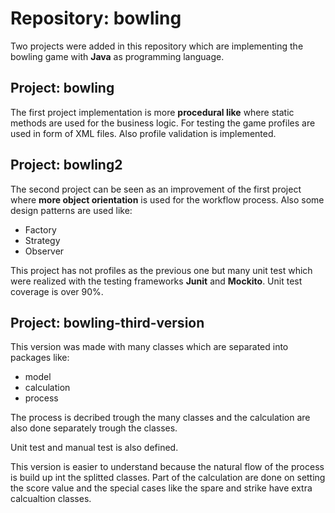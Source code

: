 # Repository: bowling

Two projects were added in this repository which are implementing the bowling game with **Java** as programming language.

## Project: bowling

The first project implementation is more **procedural like** where static methods are used for the business logic.
For testing the game profiles are used in form of XML files. Also profile validation is implemented.

## Project: bowling2

The second project can be seen as an improvement of the first project where **more object orientation** is used for the workflow process.
Also some design patterns are used like:
* Factory
* Strategy
* Observer

This project has not profiles as the previous one but many unit test which were realized with the testing frameworks **Junit** and **Mockito**.
Unit test coverage is over 90%.

## Project: bowling-third-version

This version was made with many classes which are separated into packages like:
* model
* calculation
* process

The process is decribed trough the many classes and the calculation are also done separately trough the classes.

Unit test and manual test is also defined.

This version is easier to understand because the natural flow of the process is build up int the splitted classes. Part of the calculation are done on setting the score value and the special cases like the spare and strike have extra calcualtion classes.
